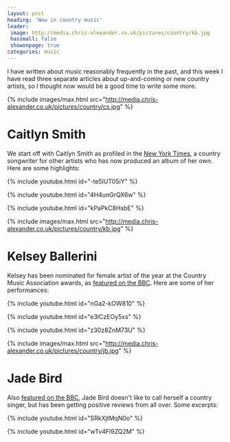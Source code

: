 ```yaml
---
layout: post
heading: 'New in country music'
leader:
 image: http://media.chris-alexander.co.uk/pictures/country/kb.jpg
 hassmall: false
 showonpage: true
categories: music
---
```


I have written about music reasonably frequently in the past, and this week I have read three separate articles about up-and-coming or new country artists, so I thought now would be a good time to write some more.

{% include images/max.html src="http://media.chris-alexander.co.uk/pictures/country/cs.jpg" %}

# Caitlyn Smith

We start off with Caitlyn Smith as profiled in the [New York Times](https://www.nytimes.com/2018/01/17/arts/music/caitlyn-smith-starfire-review.html), a country songwriter for other artists who has now produced an album of her own. Here are some highlights:

{% include youtube.html id="-te5IUT05iY" %}

{% include youtube.html id="4H4unGrQX6w" %}

{% include youtube.html id="kPaPkC8HsbE" %}

{% include images/max.html src="http://media.chris-alexander.co.uk/pictures/country/kb.jpg" %}

# Kelsey Ballerini

Kelsey has been nominated for female artist of the year at the Country Music Association awards, as [featured on the BBC](http://www.bbc.co.uk/news/entertainment-arts-41818479). Here are some of her performances:

{% include youtube.html id="nGa2-kOW810" %}

{% include youtube.html id="e3lCzEOy5xs" %}

{% include youtube.html id="z30z8ZnM73U" %}

{% include images/max.html src="http://media.chris-alexander.co.uk/pictures/country/jb.jpg" %}

# Jade Bird

Also [featured on the BBC](http://www.bbc.co.uk/news/entertainment-arts-42745385), Jade Bird doesn't like to call herself a country singer, but has been getting positive reviews from all over. Some excerpts:

{% include youtube.html id="SRkXjtMqN0o" %}

{% include youtube.html id="wTv4Fl9ZQ2M" %}